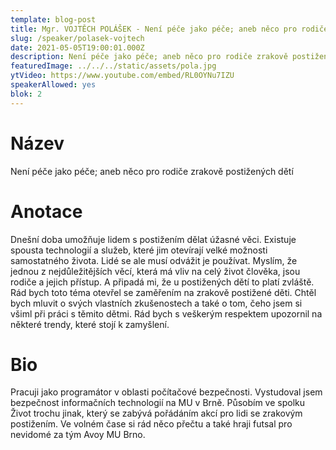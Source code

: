 ```yaml
---
template: blog-post
title: Mgr. VOJTĚCH POLÁŠEK - Není péče jako péče; aneb něco pro rodiče zrakově postižených dětí
slug: /speaker/polasek-vojtech  
date: 2021-05-05T19:00:01.000Z
description: Není péče jako péče; aneb něco pro rodiče zrakově postižených dětí
featuredImage: ../../../static/assets/pola.jpg
ytVideo: https://www.youtube.com/embed/RL0OYNu7IZU
speakerAllowed: yes
blok: 2
---
```

# Název
Není péče jako péče; aneb něco pro rodiče zrakově postižených dětí
# Anotace
Dnešní doba umožňuje lidem s postižením dělat úžasné věci. Existuje spousta technologií a služeb, které jim otevírají velké možnosti samostatného života. Lidé se ale musí odvážit je používat. Myslím, že jednou z nejdůležitějších věcí, která má vliv na celý život člověka, jsou rodiče a jejich přístup. A připadá mi, že u postižených dětí to platí zvláště. Rád bych toto téma otevřel se zaměřením na zrakově postižené děti. Chtěl bych mluvit o svých vlastních zkušenostech a také o tom, čeho jsem si všiml při práci s těmito dětmi. Rád bych s veškerým respektem upozornil na některé trendy, které stojí k zamyšlení.
# Bio
Pracuji jako programátor v oblasti počítačové bezpečnosti. Vystudoval jsem bezpečnost informačních technologií na MU v Brně. Působím ve spolku Život trochu jinak, který se zabývá pořádáním akcí pro lidi se zrakovým postižením. Ve volném čase si rád něco přečtu a také hraji futsal pro nevidomé za tým Avoy MU Brno.